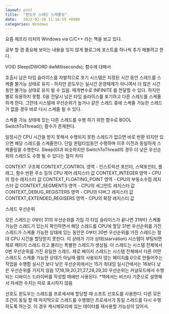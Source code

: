 ```yaml
---
layout: post
title:  "윈도우 스레드 스케줄링"
date:   2022-02-28 11:16:59 +0900
categories: Windows
---
```


요즘 제프리 리처의 Windows via C/C++ 라는 책을 보고 있다.

공부 할 겸 중요해 보이는 내용을 잊지 않게 블로그에 포스트를 하나씩 추가 해볼려고 한다.

VOID Sleep(DWORD dwMilliseconds); 함수에 대해서

호출시 남은 타임 슬라이스를 자발적으로 포기
시스템은 지정된 시간 동안 스레드를 스케줄 불가능 상태로 유지 - 하지만 윈도우는 실시간 운영체제가 아니여서 더 많은 시간 동안 불가능 상태로 유지 될 수 있음.
매개변수로 INFINITE 를 전달할 수 있다. 하지만 별로 유용하지 못함.
0을 전달시 남은 타임 슬라이스를 포기하고 다른 스레드를 스케줄하게 한다. 그런데 시스템에 우선순위가 높거나 같은 스레드 중에 스케줄 가능한 스레드가 없을 경우 바로 다시 스케줄 될 수 있다.


스케줄 가능 상태에 있는 다른 스레드를 수행 하기 위한 함수로
BOOL SwitchToThread();
함수가 존재한다.


일정시간 CPU 시간을 받지 못해서 수행되지 못한 스레드가 없으면 바로 반환 되지만 있으면 해당 스레드를 스케줄한다.
단일 퀀텀타임동안 수행하며 이후 이전과 동일하게 스케줄링을 수행한다.
Sleep(0)과 비슷하지만 SwitchToThread의 경우 더 낮은 우선순위의 스레드도 수행 될 수 있다는 점이 차이


CONTEXT 구조체
CONTEXT_CONTROL 영역 - 인스트럭션 포인터, 스택포인터, 플래그, 함수 반환 주소 등의 CPU 제어 레지스터 값
CONTEXT_INTEGER 영역 - CPU의 정수 레지스터 값
CONTEXT_FLOATING_POINT 영역 - CPU의 부동소수점 레지스터 값
CONTEXT_SEGMENTS 영역 - CPU의 세그먼트 레지스터 값
CONTEXT_DEBUG_REGISTERS 영역 - CPU의 디버그 레지스터 값
CONTEXT_EXTENDED_REGISERS 영역 - CPU의 확장 레지스터 값


스레드 우선순위

모든 스레드는 0부터 31의 우선순위를 가짐
각 타임 슬라이스가 끝나면 31부터 스케줄 가능한 스레드가 있는지 확인하면서 해당 스레드를 CPU에 할당
31번 우선순위를 가진 스레드가 스케줄 가능한 상태에 있는 동안은 0부터 30번 우선순위를 가진 스레드는 절대 CPU 시간을 할당받지 못한다. 이 상태가 기아 상태(starvation)
시스템이 부팅되면 제로 페이지 스레드 라고 불리는 특별한 스레드가 생성됨. 이 스레드는 시스템 전체에서 0번 우선순위를 가진 유일한 스레드.
제로 페이지 스레드는 시스템 전체에서 다른 어떤 스레드도 스케줄 가능한 상태가 아닐때 램의 사용되지 않는 페이지를 0으로 만들어주는 작업을 수행함
실시간 보다 낮은 우선순위에서는 15가 최대임
실시간에서는 16보다 낮은 우선순위를 가지지 않음
17,18,19,20,21,27,28,29,30 우선순위는 커널모드에서 수행되는 디바이스 드라이버를 작성할 때에만 사용된다.
*책에서는 비스타 기준으로 설명해서 자세한 수치는 따로 표시하지 않음


선호도
윈도우는 스레드를 프로세서에 할당할 때 소프트 선호도를 사용한다.
다른 모든 조건이 동일 할 때 마지막으로 스레드를 수행했던 프로세서가 동일 스레드를 다시 수행하도록 하는것.
이 경우 케시메모리에 있는 데이터를 재사용할 가능성이 있어서.
